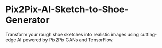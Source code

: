 # Pix2Pix-AI-Sketch-to-Shoe-Generator
Transform your rough shoe sketches into realistic images using cutting-edge AI powered by Pix2Pix GANs and TensorFlow.
